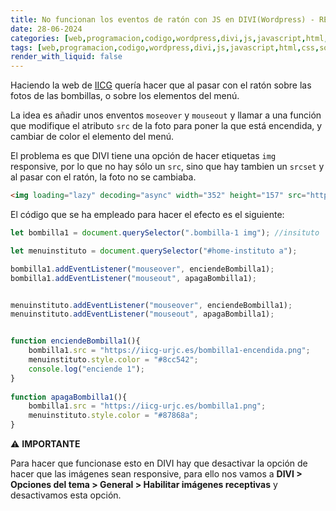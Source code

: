 ```yaml
---
title: No funcionan los eventos de ratón con JS en DIVI(Wordpress) - RESUELTO
date: 28-06-2024
categories: [web,programacion,codigo,wordpress,divi,js,javascript,html,css,solucion]
tags: [web,programacion,codigo,wordpress,divi,js,javascript,html,css,solucion]
render_with_liquid: false
---
```


Haciendo la web de [IICG](https://iicg-urjc.es) quería hacer que al pasar con el ratón sobre las fotos de las bombillas, o sobre los elementos del menú.

La idea es añadir unos enventos `moseover` y `mouseout` y llamar a una función que modifique el atributo `src` de la foto para poner la que está encendida, y cambiar de color el elemento del menú.

El problema es que DIVI tiene una opción de hacer etiquetas `img` responsive, por lo que no hay sólo un `src`, sino que hay tambien un `srcset` y al pasar con el ratón, la foto no se cambiaba.

```html
<img loading="lazy" decoding="async" width="352" height="157" src="https://laclavegrafica.es/acciona-construccion.jpg" alt="" title="acciona-construccion" srcset="https://laclavegrafica.es/acciona-construccion.jpg 352w, https://laclavegrafica.es/acciona-construccion-300x134.jpg 300w" sizes="(max-width: 352px) 100vw, 352px" class="wp-image-618">
```

El código que se ha empleado para hacer el efecto es el siguiente:

```javascript
let bombilla1 = document.querySelector(".bombilla-1 img"); //insituto

let menuinstituto = document.querySelector("#home-instituto a");

bombilla1.addEventListener("mouseover", enciendeBombilla1);
bombilla1.addEventListener("mouseout", apagaBombilla1);


menuinstituto.addEventListener("mouseover", enciendeBombilla1);
menuinstituto.addEventListener("mouseout", apagaBombilla1);


function enciendeBombilla1(){
    bombilla1.src = "https://iicg-urjc.es/bombilla1-encendida.png";
    menuinstituto.style.color = "#8cc542";
    console.log("enciende 1");
}
    
function apagaBombilla1(){
    bombilla1.src = "https://iicg-urjc.es/bombilla1.png";
    menuinstituto.style.color = "#87868a";
}	
```
⚠️ **IMPORTANTE**

Para hacer que funcionase esto en DIVI hay que desactivar la opción de hacer que las imágenes sean responsive, para ello nos vamos a **DIVI > Opciones del tema > General > Habilitar imágenes receptivas** y desactivamos esta opción.
